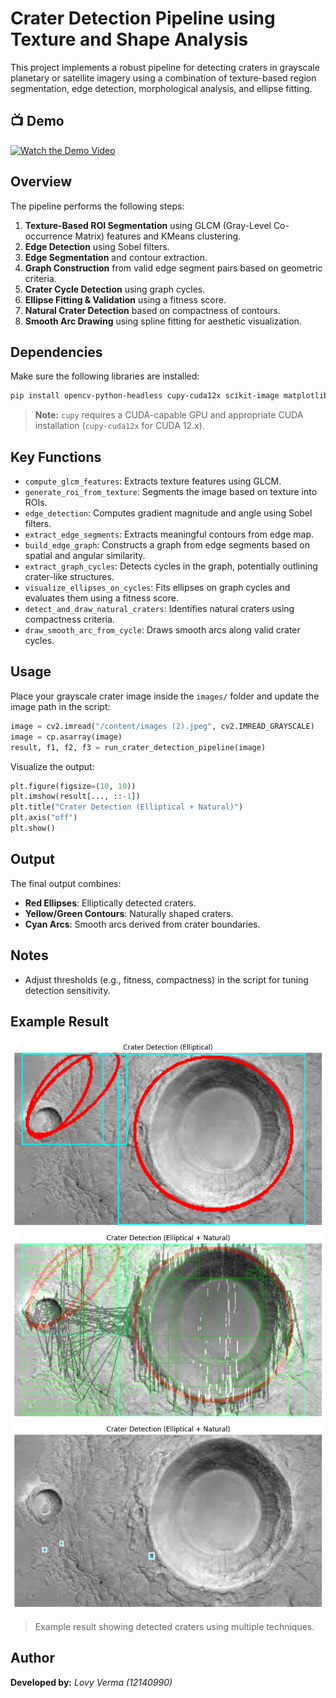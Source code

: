 
# Crater Detection Pipeline using Texture and Shape Analysis

This project implements a robust pipeline for detecting craters in grayscale planetary or satellite imagery using a combination of texture-based region segmentation, edge detection, morphological analysis, and ellipse fitting.

## 📺 Demo

[![Watch the Demo Video](https://img.youtube.com/vi/fIbqoxuKyAw/0.jpg)](https://www.youtube.com/watch?v=fIbqoxuKyAw)

##  Overview

The pipeline performs the following steps:
1. **Texture-Based ROI Segmentation** using GLCM (Gray-Level Co-occurrence Matrix) features and KMeans clustering.
2. **Edge Detection** using Sobel filters.
3. **Edge Segmentation** and contour extraction.
4. **Graph Construction** from valid edge segment pairs based on geometric criteria.
5. **Crater Cycle Detection** using graph cycles.
6. **Ellipse Fitting & Validation** using a fitness score.
7. **Natural Crater Detection** based on compactness of contours.
8. **Smooth Arc Drawing** using spline fitting for aesthetic visualization.

##  Dependencies

Make sure the following libraries are installed:

```bash
pip install opencv-python-headless cupy-cuda12x scikit-image matplotlib networkx scipy scikit-learn
```

> **Note:** `cupy` requires a CUDA-capable GPU and appropriate CUDA installation (`cupy-cuda12x` for CUDA 12.x).


##  Key Functions

- `compute_glcm_features`: Extracts texture features using GLCM.
- `generate_roi_from_texture`: Segments the image based on texture into ROIs.
- `edge_detection`: Computes gradient magnitude and angle using Sobel filters.
- `extract_edge_segments`: Extracts meaningful contours from edge map.
- `build_edge_graph`: Constructs a graph from edge segments based on spatial and angular similarity.
- `extract_graph_cycles`: Detects cycles in the graph, potentially outlining crater-like structures.
- `visualize_ellipses_on_cycles`: Fits ellipses on graph cycles and evaluates them using a fitness score.
- `detect_and_draw_natural_craters`: Identifies natural craters using compactness criteria.
- `draw_smooth_arc_from_cycle`: Draws smooth arcs along valid crater cycles.

##  Usage

Place your grayscale crater image inside the `images/` folder and update the image path in the script:

```python
image = cv2.imread("/content/images (2).jpeg", cv2.IMREAD_GRAYSCALE)
image = cp.asarray(image)
result, f1, f2, f3 = run_crater_detection_pipeline(image)
```

Visualize the output:

```python
plt.figure(figsize=(10, 10))
plt.imshow(result[..., ::-1])
plt.title("Crater Detection (Elliptical + Natural)")
plt.axis("off")
plt.show()
```

##  Output

The final output combines:
- **Red Ellipses**: Elliptically detected craters.
- **Yellow/Green Contours**: Naturally shaped craters.
- **Cyan Arcs**: Smooth arcs derived from crater boundaries.

##  Notes

- Adjust thresholds (e.g., fitness, compactness) in the script for tuning detection sensitivity.

##  Example Result

![Sample Output](./2.png)  
![Sample Output](./1.png)  
![Sample Output](./3.png)  
> Example result showing detected craters using multiple techniques.

##  Author

**Developed by:** *Lovy Verma (12140990)*
